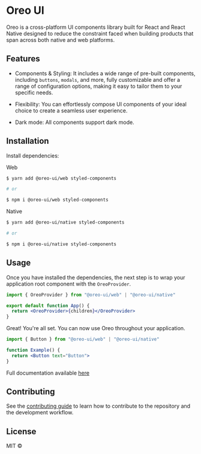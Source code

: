 # Oreo UI

Oreo is a cross-platform UI components library built for React and React Native designed to reduce the constraint faced when building products that span across both native and web platforms.

## Features

- Components & Styling: It includes a wide range of pre-built components, including `buttons`, `modals`, and more, fully customizable and offer a range of configuration options, making it easy to tailor them to your specific needs.

- Flexibility: You can effortlessly compose UI components of your ideal choice to create a seamless user experience.

- Dark mode: All components support dark mode.

## Installation

Install dependencies:

Web

```sh
$ yarn add @oreo-ui/web styled-components

# or

$ npm i @oreo-ui/web styled-components
```

Native

```sh
$ yarn add @oreo-ui/native styled-components

# or

$ npm i @oreo-ui/native styled-components
```

## Usage

Once you have installed the dependencies, the next step is to wrap your application root component with the `OreoProvider`.

```jsx
import { OreoProvider } from "@oreo-ui/web" | "@oreo-ui/native"

export default function App() {
  return <OreoProvider>{children}</OreoProvider>
}
```

Great! You're all set. You can now use Oreo throughout your application.


```jsx
import { Button } from "@oreo-ui/web" | "@oreo-ui/native"

function Example() {
  return <Button text="Button">
}
```

Full documentation available [here](https://oreo-ui.com/)

## Contributing

See the [contributing guide](CONTRIBUTING.md) to learn how to contribute to the repository and the development workflow.

## License

MIT ©
